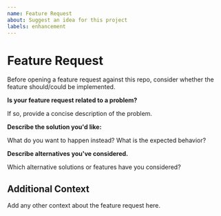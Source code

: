 ```yaml
---
name: Feature Request
about: Suggest an idea for this project
labels: enhancement
---
```


# Feature Request

Before opening a feature request against this repo, consider whether the feature
should/could be implemented.

**Is your feature request related to a problem?**

If so, provide a concise description of the problem.

**Describe the solution you'd like:**

What do you want to happen instead? What is the expected behavior?

**Describe alternatives you've considered.**

Which alternative solutions or features have you considered?

## Additional Context

Add any other context about the feature request here.